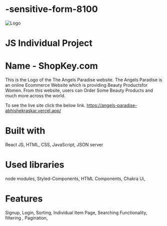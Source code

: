 # -sensitive-form-8100
<img src="https://angels-paradise-abhishekraskar.vercel.app/static/media/Angels_Paradise.35e9e4c9e7ae90545445.png" alt="Logo" title="Project Logo">


<h1><b>JS Individual Project</b></h1>
<h1>Name - ShopKey.com</h1>

This is the Logo of the The Angels Paradise website. The Angels Paradise is an online Ecommerce Website which is providing Beauty Productsfor Women. From this website, users can Order Some Beauty Products and much more across the world.

To see the live site click the below link.
https://angels-paradise-abhishekraskar.vercel.app/


<h1>Built with</h1>
React JS,
HTML,
CSS,
JavaScript,
JSON server

<h1>Used libraries</h1>
node modules,
Styled-Components,
HTML Components,
Chakra Ui,

<h1>Features</h1>
Signup,
Login,
Sorting,
Individual Item Page,
Searching Functionality,
filtering ,
Pagination,
